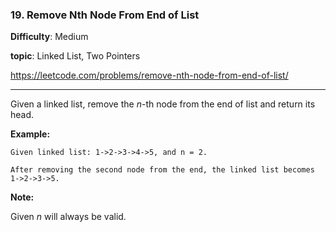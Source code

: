 ### 19. Remove Nth Node From End of List

**Difficulty**: Medium

**topic**: Linked List, Two Pointers

<https://leetcode.com/problems/remove-nth-node-from-end-of-list/>

***

Given a linked list, remove the *n*-th node from the end of list and return its head.

**Example:**

```
Given linked list: 1->2->3->4->5, and n = 2.

After removing the second node from the end, the linked list becomes 1->2->3->5.
```

**Note:**

Given *n* will always be valid.

